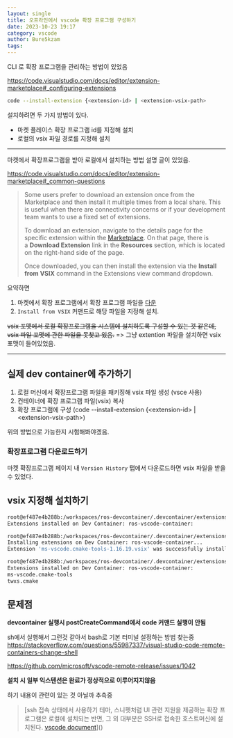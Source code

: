 ```yaml
---
layout: single
title: 오프라인에서 vscode 확장 프로그램 구성하기
date: 2023-10-23 19:17
category: vscode
author: Bure5kzam
tags:
---
```


CLI 로 확장 프로그램을 관리하는 방법이 있었음

https://code.visualstudio.com/docs/editor/extension-marketplace#_configuring-extensions

```bash
code --install-extension {<extension-id> | <extension-vsix-path>
```

설치하려면 두 가지 방법이 있다.
- 마켓 플레이스 확장 프로그램 id를 지정해 설치
- 로컬의 vsix 파일 경로를 지정해 설치


---
마켓에서 확장프로그램을 받아 로컬에서 설치하는 방법 설명 글이 있었음.

https://code.visualstudio.com/docs/editor/extension-marketplace#_common-questions

>Some users prefer to download an extension once from the Marketplace and then install it multiple times from a local share. This is useful when there are connectivity concerns or if your development team wants to use a fixed set of extensions.
>
>To download an extension, navigate to the details page for the specific extension within the [Marketplace](https://marketplace.visualstudio.com/vscode). On that page, there is a **Download Extension** link in the **Resources** section, which is located on the right-hand side of the page.
>
>Once downloaded, you can then install the extension via the **Install from VSIX** command in the Extensions view command dropdown.


요약하면
1. 마켓에서 확장 프로그램에서 확장 프로그램 파일을 [다운](https://marketplace.visualstudio.com/vscode)
2. `Install from VSIX` 커맨드로 해당 파일을 지정해  설치.

~~vsix 포맷에서 로컬 확장프로그램을 시스템에 설치하도록 구성할 수 있는 것 같은데, vsix 파일 포맷에 관한 파일을 못찾고 있음.~~ => 그냥 extention 파일을 설치하면 vsix 포맷이 들어있었음.

---

## 실제 dev container에 추가하기

1. 로컬 머신에서 확장프로그램 파일을 패키징해 vsix 파일 생성 (vsce 사용)
2. 컨테이너에 확장 프로그램 파일(vsix) 복사
3. 확장 프로그램에 구성 (code --install-extension {\<extension-id\> | \<extension-vsix-path\>)

위의 방법으로 가능한지 시험해봐야겠음.

### 확장프로그램 다운로드하기

마켓 확장프로그램 페이지 내 `Version History` 탭에서 다운로드하면 vsix 파일을 받을 수 있었다.

## vsix 지정해 설치하기

```bash
root@ef487e4b288b:/workspaces/ros-devcontainer/.devcontainer/extensions# code --list-extensions
Extensions installed on Dev Container: ros-vscode-container:

root@ef487e4b288b:/workspaces/ros-devcontainer/.devcontainer/extensions# code --install-extension ./ms-vscode.cmake-tools-1.16.19.vsix 
Installing extensions on Dev Container: ros-vscode-container...
Extension 'ms-vscode.cmake-tools-1.16.19.vsix' was successfully installed.

root@ef487e4b288b:/workspaces/ros-devcontainer/.devcontainer/extensions# code --list-extensions
Extensions installed on Dev Container: ros-vscode-container:
ms-vscode.cmake-tools
twxs.cmake
```

## 문제점

**devcontainer 실행시 postCreateCommand에서 code 커맨드 실행이 안됨** 

sh에서 실행해서 그런것 같아서 bash로 기본 터미널 설정하는 방법 찾는중
https://stackoverflow.com/questions/55987337/visual-studio-code-remote-containers-change-shell

https://github.com/microsoft/vscode-remote-release/issues/1042

**설치 시 일부 익스텐션은 완료가 정상적으로 이루어지지않음**

하기 내용이 관련이 있는 것 아닐까 추측중

> [ssh 접속 상태에서 사용하기
> 테마, 스니펫처럼 UI 관련 지원을 제공하는 확장 프로그램은 로컬에 설치되는 반면, 그 외 대부분은 SSH로 접속한 호스트머신에 설치된다.
> [vscode document](https://code.visualstudio.com/docs/remote/ssh#_managing-extensions)]()